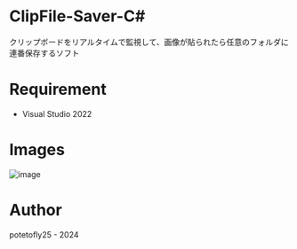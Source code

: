# ClipFile-Saver-C#

クリップボードをリアルタイムで監視して、画像が貼られたら任意のフォルダに連番保存するソフト


# Requirement

* Visual Studio 2022

# Images
![image](https://github.com/potetofly25/clipfile-saver-c/assets/146954406/4ad7b02b-44d3-42c3-9952-eeaf4c6c3f6d)

# Author
potetofly25 - 2024
